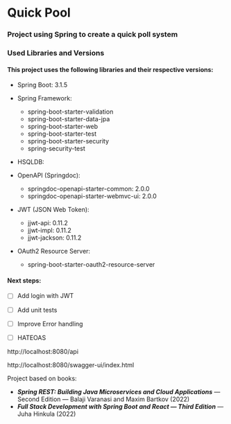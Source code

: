 # Quick Pool
### Project using Spring to create a quick poll system

### Used Libraries and Versions
#### This project uses the following libraries and their respective versions:


- Spring Boot: 3.1.5
- Spring Framework:
    - spring-boot-starter-validation
    - spring-boot-starter-data-jpa
    - spring-boot-starter-web
    - spring-boot-starter-test
    - spring-boot-starter-security
    - spring-security-test
- HSQLDB:
- OpenAPI (Springdoc):
    - springdoc-openapi-starter-common: 2.0.0
    - springdoc-openapi-starter-webmvc-ui: 2.0.0

- JWT (JSON Web Token):
    - jjwt-api: 0.11.2
    - jjwt-impl: 0.11.2
    - jjwt-jackson: 0.11.2

- OAuth2 Resource Server:
    - spring-boot-starter-oauth2-resource-server


#### Next steps:

- [ ] Add login with JWT
- [ ] Add unit tests
- [ ] Improve Error handling
- [ ] HATEOAS


http://localhost:8080/api

http://localhost:8080/swagger-ui/index.html

Project based on books:
 - **_Spring REST: Building Java Microservices and Cloud Applications_** — Second Edition — Balaji Varanasi and Maxim Bartkov (2022)
 - **_Full Stack Development with Spring Boot and React — Third Edition_** —  Juha Hinkula (2022)
